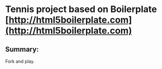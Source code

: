 #  Tennis project based on Boilerplate [http://html5boilerplate.com](http://html5boilerplate.com)


## Summary:

Fork and play.
